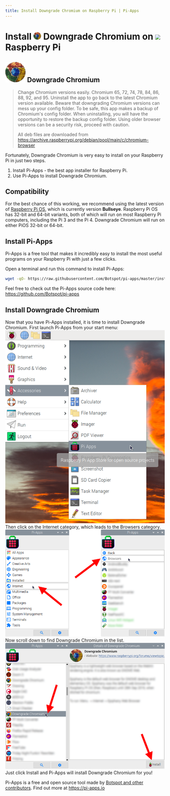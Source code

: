 ```yaml
---
title: Install Downgrade Chromium on Raspberry Pi | Pi-Apps
---
```

<div class="simple-install-content content">

# Install <img src="/img/app-icons/Downgrade Chromium/icon-64.png" height=24> Downgrade Chromium on <img src=https://www.vectorlogo.zone/logos/raspberrypi/raspberrypi-icon.svg height=24> Raspberry Pi

## <img src="/img/app-icons/Downgrade Chromium/icon-64.png"> Downgrade Chromium
> Change Chromium versions easily.
> Chromium 65, 72, 74, 78, 84, 86, 88, 92, and 95.
> Uninstall the app to go back to the latest Chromium version available.
> Beware that downgrading Chromium versions can mess up your config folder. To be safe, this app makes a backup of Chromium's config folder. When uninstalling, you will have the opportunity to restore the backup config folder.
> Using older browser versions can be a security risk, proceed with caution.
> 
> All deb files are downloaded from https://archive.raspberrypi.org/debian/pool/main/c/chromium-browser

Fortunately, Downgrade Chromium is very easy to install on your Raspberry Pi in just two steps.
1. Install Pi-Apps - the best app installer for Raspberry Pi.
2. Use Pi-Apps to install Downgrade Chromium.
</div>
<div class="simple-install-content content">

## Compatibility
For the best chance of this working, we recommend using the latest version of [Raspberry Pi OS](https://www.raspberrypi.com/software/), which is currently version **Bullseye**.
Raspberry Pi OS has 32-bit and 64-bit variants, both of which will run on most Raspberry Pi computers, including the Pi 3 and the Pi 4.
Downgrade Chromium will run on either PiOS 32-bit or 64-bit.
</div>
<div class="simple-install-content content">

## Install Pi-Apps

Pi-Apps is a free tool that makes it incredibly easy to install the most useful programs on your Raspberry Pi with just a few clicks.

Open a terminal and run this command to install Pi-Apps:
```bash
wget -qO- https://raw.githubusercontent.com/Botspot/pi-apps/master/install | bash
```
Feel free to check out the Pi-Apps source code here: https://github.com/Botspot/pi-apps
</div>
<div class="simple-install-content content">

## Install Downgrade Chromium

Now that you have Pi-Apps installed, it is time to install Downgrade Chromium.
First launch Pi-Apps from your start menu:
<img src="/img/start-menu.png">
Then click on the Internet category, which leads to the Browsers category.
<img src="/img/category-selections/Browsers.png">
Now scroll down to find Downgrade Chromium in the list.
<img src="/img/app-icons/Downgrade Chromium/app-selection.png">
Just click Install and Pi-Apps will install Downgrade Chromium for you!
</div>
<div class="simple-install-content content">

Pi-Apps is a free and open source tool made by [Botspot and other contributors](/about/#contributors). Find out more at https://pi-apps.io
</div>
